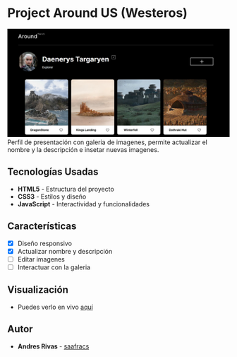 # Project Around US (Westeros)

![Captura de Pantalla](./images/preview.jpg)  
Perfil de presentación con galeria de imagenes, permite actualizar el nombre y la descripción e insetar nuevas imagenes.

## Tecnologías Usadas

- **HTML5** - Estructura del proyecto
- **CSS3** - Estilos y diseño
- **JavaScript** - Interactividad y funcionalidades

## Características

- [x] Diseño responsivo
- [x] Actualizar nombre y descripción
- [ ] Editar imagenes
- [ ] Interactuar con la galeria

## Visualización

- Puedes verlo en vivo [aquí](https://saafracs.github.io/web_project_around/)

## Autor

- **Andres Rivas** - [saafracs](https://github.com/saafracs)
